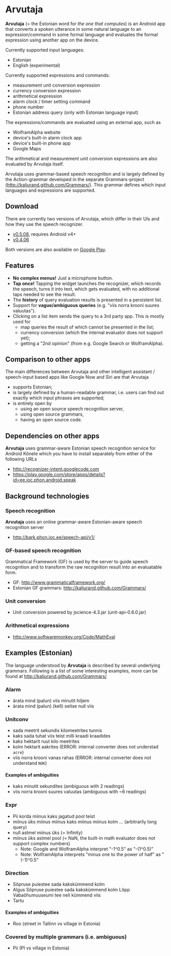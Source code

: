 Arvutaja
========

__Arvutaja__ (= the Estonian word for _the one that computes_) is an Android app that converts a spoken utterance
in some natural language to an expression/command in some formal language and evaluates the formal expression
using another app on the device.

Currently supported input languages:

  - Estonian
  - English (experimental)

Currently supported expressions and commands:

  - measurement unit conversion expression
  - currency conversion expression
  - arithmetical expression
  - alarm clock / timer setting command
  - phone number
  - Estonian address query (only with Estonian language input)

The expressions/commands are evaluated using an external app, such as

  - WolframAlpha website
  - device's built-in alarm clock app
  - device's built-in phone app
  - Google Maps

The arithmetical and measurement unit conversion expressions are also evaluated by Arvutaja itself.

Arvutaja uses grammar-based speech recognition and is largely defined by the Action-grammar developed in the
separate Grammars-project (<http://kaljurand.github.com/Grammars/>). This grammar defines
which input languages and expressions are supported.

Download
--------

There are currently two versions of Arvutaja, which differ in their UIs and how they use the speech recognizer.

  - [v0.5.08](https://s3-eu-west-1.amazonaws.com/arvutaja/apk/Arvutaja-0.5.08.apk), requires Android v4+
  - [v0.4.06](https://s3-eu-west-1.amazonaws.com/arvutaja/apk/Arvutaja-0.4.06.apk)

Both versions are also available on [Google Play](https://play.google.com/store/apps/details?id=ee.ioc.phon.android.arvutaja).

Features
--------

  * __No complex menus!__ Just a microphone button.
  * __Tap once!__ Tapping the widget launches the recognizer, which records the speech, turns it into text, which gets evaluated, with no additional taps needed to see the result.
  * The __history__ of query evaluation results is presented in a persistent list.
  * Support for __vague/ambiguous queries__ (e.g. "viis norra krooni suures valuutas").
  * Clicking on a list item sends the query to a 3rd party app. This is mostly used for
    * map queries the result of which cannot be presented in the list;
    * currency conversion (which the internal evaluator does not support yet);
    * getting a "2nd opinion" (from e.g. Google Search or WolframAlpha).


Comparison to other apps
------------------------

The main differences between Arvutaja and other intelligent assistant / speech-input based apps like Google Now
and Siri are that Arvutaja

  - supports Estonian;
  - is largely defined by a human-readable grammar, i.e. users can find out exactly which input phrases are supported;
  - is entirely open by
    - using an open source speech recognition server,
    - using open source grammars,
    - having an open source code.


Dependencies on other apps
--------------------------

__Arvutaja__ uses grammar-aware Estonian speech recognition service for Android Kõnele
which you have to install separately from either of the following URLs

  - http://recognizer-intent.googlecode.com
  - https://play.google.com/store/apps/details?id=ee.ioc.phon.android.speak


Background technologies
-----------------------

### Speech recognition

__Arvutaja__ uses an online grammar-aware Estonian-aware speech recognition server

  - http://bark.phon.ioc.ee/speech-api/v1/

### GF-based speech recognition

Grammatical Framework (GF) is used by the server to guide speech recognition
and to transform the
raw recognition result into an evaluatable form.

  * GF: http://www.grammaticalframework.org/
  * Estonian GF grammars: http://kaljurand.github.com/Grammars/

### Unit conversion

  * Unit conversion powered by jscience-4.3.jar (unit-api-0.6.0.jar)

### Arithmetical expressions

  * http://www.softwaremonkey.org/Code/MathEval


Examples (Estonian)
-------------------

The language understood by __Arvutaja__ is described by several underlying grammars.
Following is a list of some interesting examples, more can be found at
http://kaljurand.github.com/Grammars/

### Alarm

  - ärata mind (palun) viis minutit hiljem
  - ärata mind (palun) (kell) seitse null viis

### Unitconv

  * sada meetrit sekundis kilomeetrites tunnis
  * kaks sada tuhat viis teist milli kraadi kraadides
  * kaks hektarit ruut kilo meetrites
  * kolm hektarit aakrites (ERROR: internal converter does not understad `acre`)
  * viis norra krooni vanas rahas (ERROR: internal converter does not understand `NOK`)

#### Examples of ambiguities

  * kaks minutit sekundites (ambiguous with 2 readings)
  * viis norra krooni suures valuutas (ambiguous with ~6 readings)

### Expr

  * Pii korda miinus kaks jagatud pool teist
  * miinus üks miinus miinus kaks miinus miinus kolm ... (arbitrarily long query)
  * null astmel miinus üks (= Infinity)
  * miinus üks astmel pool (= NaN, the built-in math evaluator does not support complex numbers)
    * Note: Google and WolframAlpha interpret "-1^0.5" as "-(1^0.5)"
    * Note: WolframAlpha interprets "minus one to the power of half" as "(-1)^0.5"

### Direction

  * Sõpruse puiestee sada kakskümmend kolm
  * Algus Sõpruse puiestee sada kakskümmend kolm Lõpp Vabaõhumuuseumi tee neli kümmend viis
  * Tartu

#### Examples of ambiguities

  * Roo (street in Tallinn vs village in Estonia)

### Covered by multiple grammars (i.e. ambiguous)

  * Pii (PI vs village in Estonia)
